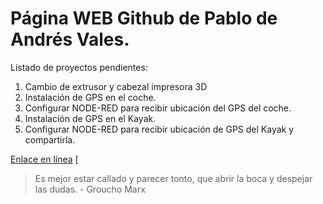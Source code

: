 # Página WEB Github de Pablo de Andrés Vales.


Listado de proyectos pendientes:

1. Cambio de extrusor y cabezal impresora 3D
2. Instalación de GPS en el coche.
3. Configurar NODE-RED para recibir ubicación del GPS del coche.
4. Instalación de GPS en el Kayak.
5. Configurar NODE-RED para recibir ubicación de GPS del Kayak y compartirla.



[Enlace en línea](https://www.fgpesca.org)
[

<script src="//cdnjs.cloudflare.com/ajax/libs/cookieconsent2/3.1.0/cookieconsent.min.js"></script>

>Es mejor estar callado y parecer tonto, que abrir la boca y despejar las dudas. - Groucho Marx

